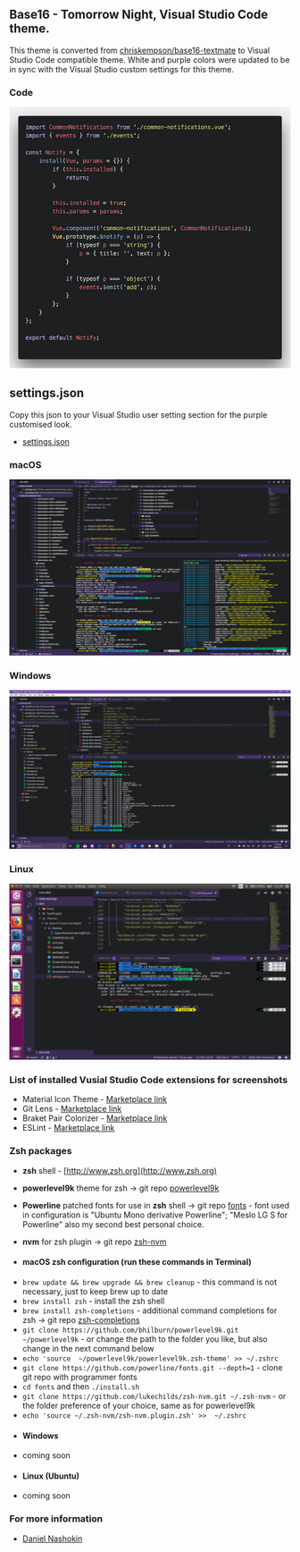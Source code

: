 ## Base16 - Tomorrow Night, Visual Studio Code theme.
This theme is converted from [chriskempson/base16-textmate](https://github.com/chriskempson/base16-textmate) to Visual Studio Code compatible theme. White and purple colors were updated to be in sync with the Visual Studio custom settings for this theme.

### Code
![Base16 Visual Studio Code](https://raw.githubusercontent.com/nashokin/Base16-Tomorrow-Night/master/Screenshot-code.png)

## settings.json
Copy this json to your Visual Studio user setting section for the purple customised look.
* [settings.json](https://github.com/nashokin/Base16-Tomorrow-Night/blob/master/settings.json)

### macOS
![Base16 Visual Studio Code mac](https://raw.githubusercontent.com/nashokin/Base16-Tomorrow-Night/master/Screenshot-mac.png)
### Windows
![Base16 Visual Studio Code windows](https://raw.githubusercontent.com/nashokin/Base16-Tomorrow-Night/master/Screenshot-windows.png)
### Linux
![Base16 Visual Studio Code windows](https://raw.githubusercontent.com/nashokin/Base16-Tomorrow-Night/master/Screenshot-linux.png)

### List of installed Vusial Studio Code extensions for screenshots
- Material Icon Theme - [Marketplace link](https://marketplace.visualstudio.com/items?itemName=PKief.material-icon-theme)
- Git Lens - [Marketplace link](https://marketplace.visualstudio.com/items?itemName=eamodio.gitlens)
- Braket Pair Colorizer - [Marketplace link](https://marketplace.visualstudio.com/items?itemName=CoenraadS.bracket-pair-colorizer)
- ESLint - [Marketplace link](https://marketplace.visualstudio.com/items?itemName=dbaeumer.vscode-eslint)

### Zsh packages
- **zsh** shell - [http://www.zsh.org](http://www.zsh.org)
- **powerlevel9k** theme for zsh -> git repo [powerlevel9k](https://github.com/bhilburn/powerlevel9k)
- **Powerline** patched fonts for use in **zsh** shell -> git repo [fonts](https://github.com/powerline/fonts) - font used in configuration is "Ubuntu Mono derivative Powerline"; "Meslo LG S for Powerline" also my second best personal choice.
- **nvm** for zsh plugin -> git repo [zsh-nvm](https://github.com/lukechilds/zsh-nvm)

- #### macOS zsh configuration (run these commands in Terminal)
* `brew update && brew upgrade && brew cleanup` - this command is not necessary, just to keep brew up to date
* `brew install zsh` - install the zsh shell
* `brew install zsh-completions` - additional command completions for zsh -> git repo [zsh-completions](https://github.com/zsh-users/zsh-completions)
* `git clone https://github.com/bhilburn/powerlevel9k.git ~/powerlevel9k` - or change the path to the folder you like, but also change in the next command below
* `echo 'source  ~/powerlevel9k/powerlevel9k.zsh-theme' >> ~/.zshrc`
* `git clone https://github.com/powerline/fonts.git --depth=1` - clone git repo with programmer fonts
* `cd fonts` and then `./install.sh`
* `git clone https://github.com/lukechilds/zsh-nvm.git ~/.zsh-nvm` - or the folder preference of your choice, same as for powerlevel9k
* `echo 'source ~/.zsh-nvm/zsh-nvm.plugin.zsh' >>  ~/.zshrc`

- #### Windows
* coming soon

- #### Linux (Ubuntu)
* coming soon

### For more information
* [Daniel Nashokin](http://www.zyker.com.au)
